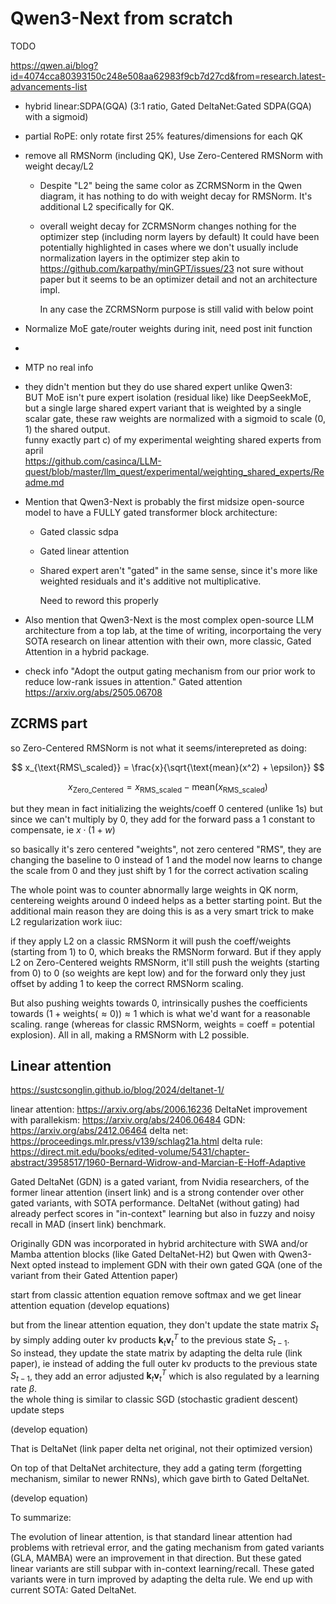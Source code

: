 # Qwen3-Next from scratch

TODO

https://qwen.ai/blog?id=4074cca80393150c248e508aa62983f9cb7d27cd&from=research.latest-advancements-list

- hybrid linear:SDPA(GQA) (3:1 ratio, Gated DeltaNet:Gated SDPA(GQA) with a sigmoid)
- partial RoPE: only rotate first 25% features/dimensions for each QK
- remove all RMSNorm (including QK), Use Zero-Centered RMSNorm with weight decay/L2  
  
  - Despite "L2" being the same color as ZCRMSNorm in the Qwen diagram, it has nothing to do with weight decay for
    RMSNorm. It's additional L2 specifically for QK.
  - overall weight decay for ZCRMSNorm changes nothing for the optimizer step (including norm layers by default) It could
    have been potentially highlighted in cases where we don't usually include normalization layers in the optimizer step
    akin to https://github.com/karpathy/minGPT/issues/23 not sure without paper but it seems to be an optimizer
    detail and not an architecture impl.

    In any case the ZCRMSNorm purpose is still valid with below point

- Normalize MoE gate/router weights during init, need post init function
- 
- MTP no real info
- they didn't mention but they do use shared expert unlike Qwen3:  
  BUT MoE isn't pure expert isolation (residual like) like DeepSeekMoE, but a single large shared expert variant that is
  weighted by a single scalar gate, these raw weights are normalized with a sigmoid to scale (0, 1) the shared output.  
  funny exactly part c) of my experimental weighting shared experts from april  
  https://github.com/casinca/LLM-quest/blob/master/llm_quest/experimental/weighting_shared_experts/Readme.md

- Mention that Qwen3-Next is probably the first midsize open-source model to have a FULLY gated transformer block architecture:
  - Gated classic sdpa
  - Gated linear attention
  - Shared expert aren't "gated" in the same sense, since it's more like weighted residuals and it's additive not
    multiplicative.
    
    Need to reword this properly

- Also mention that Qwen3-Next is the most complex open-source LLM architecture from a top lab, at the time of
  writing, incorportaing the very SOTA research on linear attention with their own, more classic, Gated Attention in a
  hybrid package.



- check info "Adopt the output gating mechanism from our prior work to reduce low-rank issues in attention."
Gated attention https://arxiv.org/abs/2505.06708

## ZCRMS part
so Zero-Centered RMSNorm is not what it seems/interepreted as doing:

$$ x_{\text{RMS\_scaled}} = \frac{x}{\sqrt{\text{mean}(x^2) + \epsilon}} $$


$$ x_{\text{Zero\_Centered}} = x_{\text{RMS\_scaled}} - \text{mean}(x_{\text{RMS\_scaled}}) $$


but they mean in fact initializing the weights/coeff 0 centered (unlike 1s) but since we can't multiply by 0, they add
for the forward pass a 1 constant to compensate, ie $x \cdot (1+w)$

so basically it's zero centered "weights", not zero centered "RMS", they are changing the baseline to 0 instead of 1
and the model now learns to change the scale from 0 and they just shift by 1 for the correct activation scaling

The whole point was to counter abnormally large weights in QK norm, centereing weights around 0 indeed helps as a
better starting point.
But the additional main reason they are doing this is as a very smart trick to make L2 regularization work iiuc:

if they apply L2 on a classic RMSNorm it will push the coeff/weights (starting from 1) to 0, which breaks the RMSNorm forward.
But if they apply L2 on Zero-Centered weights RMSNorm, it'll still push the weights (starting from 0) to 0 (so weights are
kept low) and for the forward only they just offset by adding 1 to keep the correct RMSNorm scaling. 

But also pushing weights towards 0, intrinsically pushes the coefficients towards
$(1 + \text{weights} (\approx 0)) \approx 1$
which is what we'd want for a reasonable scaling.
range (whereas for classic RMSNorm, weights = coeff = potential explosion). All in all, making a RMSNorm with L2
possible.


## Linear attention

https://sustcsonglin.github.io/blog/2024/deltanet-1/

linear attention: https://arxiv.org/abs/2006.16236
DeltaNet improvement with parallekism: https://arxiv.org/abs/2406.06484
GDN: https://arxiv.org/abs/2412.06464
delta net: https://proceedings.mlr.press/v139/schlag21a.html
delta rule: https://direct.mit.edu/books/edited-volume/5431/chapter-abstract/3958517/1960-Bernard-Widrow-and-Marcian-E-Hoff-Adaptive

Gated DeltaNet (GDN) is a gated variant, from Nvidia researchers, of the former linear attention (insert link) and is a
strong contender over other gated variants, with SOTA performance. DeltaNet (without gating) had already perfect scores
in "in-context" learning but also in fuzzy and noisy recall in MAD (insert link) benchmark.

Originally GDN was incorporated in hybrid architecture with SWA and/or Mamba attention blocks (like Gated DeltaNet-H2)
but Qwen with Qwen3-Next opted instead to implement GDN with their own gated GQA (one of the variant from their Gated
Attention paper)

start from classic attention equation
remove softmax and we get linear attention equation
(develop equations)

but from the linear attention equation, they don't update the state matrix $S_t$ by simply adding outer kv products
$\mathbf{k}_t \mathbf{v}_t^T$ to the previous state $S_{t-1}$.  
So instead, they update the state matrix by adapting the delta rule (link paper), ie instead of adding the full outer
kv products to the previous state $S_{t-1}$, they add an error adjusted $\mathbf{k}_t \mathbf{v}_t^T$ which is also
regulated by a learning rate $\beta$.  
the whole thing is similar to classic SGD (stochastic gradient descent) update steps

(develop equation)

That is DeltaNet (link paper delta net original, not their optimized version)

On top of that DeltaNet architecture, they add a gating term (forgetting mechanism, similar to newer RNNs), which
gave birth to Gated DeltaNet.

(develop equation)

To summarize:

The evolution of linear attention, is that standard linear attention had problems with retrieval error, and the gating
mechanism from gated variants (GLA, MAMBA) were an improvement in that direction. But these gated linear variants are
still subpar with in-context learning/recall. These gated variants were in turn improved by adapting the delta rule. We
end up with current SOTA: Gated DeltaNet.






